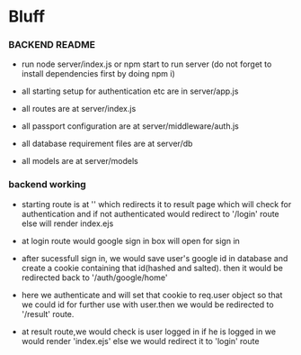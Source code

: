 # Bluff

### BACKEND README
- run node server/index.js or npm start to run server (do not forget to install dependencies first by doing npm i)

- all starting setup for authentication etc are in server/app.js

- all routes are at server/index.js

- all passport configuration are at server/middleware/auth.js

- all database requirement files are at server/db

- all models are at server/models

### backend working

- starting route is at '' which redirects it to result page which will check for authentication and if not authenticated would redirect to '/login' route else will render index.ejs

- at login route would google sign in box will open for sign in

- after sucessfull sign in, we would save user's google id in database and create a cookie containing that id(hashed and salted). then it would be redirected back to '/auth/google/home'

- here we authenticate and will set that cookie to req.user object so that we could id for further use with user.then we would be redirected to '/result' route.

- at result route,we would check is user logged in if he is logged in we would render 'index.ejs' else we would redirect it to 'login' route
